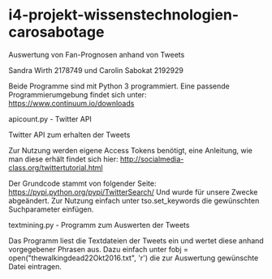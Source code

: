 ﻿# i4-projekt-wissenstechnologien-carosabotage


Auswertung von Fan-Prognosen anhand von Tweets 

Sandra Wirth 2178749 und Carolin Sabokat 2192929

Beide Programme sind mit Python 3 programmiert.
Eine passende Programmierumgebung findet sich unter: https://www.continuum.io/downloads



apicount.py - Twitter API

Twitter API zum erhalten der Tweets 

Zur Nutzung werden eigene Access Tokens benötigt, eine Anleitung, wie man diese erhält findet sich hier:
http://socialmedia-class.org/twittertutorial.html

Der Grundcode stammt von folgender Seite: https://pypi.python.org/pypi/TwitterSearch/ 
Und wurde für unsere Zwecke abgeändert. Zur Nutzung einfach  unter tso.set_keywords die gewünschten Suchparameter einfügen.


textmining.py - Programm zum Auswerten der Tweets

Das Programm liest die Textdateien der Tweets ein und wertet diese anhand vorgegebener Phrasen aus.
Dazu einfach unter fobj = open("thewalkingdead22Okt2016.txt", 'r') die zur Auswertung gewünschte Datei eintragen. 


